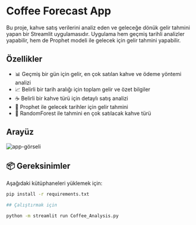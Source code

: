 # Coffee Forecast App

Bu proje, kahve satış verilerini analiz eden ve geleceğe dönük gelir tahmini yapan bir Streamlit uygulamasıdır. Uygulama hem geçmiş tarihli analizler yapabilir, hem de Prophet modeli ile gelecek için gelir tahmini yapabilir.

## Özellikler

- 📊 Geçmiş bir gün için gelir, en çok satılan kahve ve ödeme yöntemi analizi
- 📈 Belirli bir tarih aralığı için toplam gelir ve özet bilgiler
- ☕ Belirli bir kahve türü için detaylı satış analizi
- 🔮 Prophet ile gelecek tarihler için gelir tahmini
- 🤖 RandomForest ile tahmini en çok satılacak kahve türü

##  Arayüz

<!-- Görsel varsa göster -->
![app-görseli](Coffee_Logo.png)

## 📦 Gereksinimler

Aşağıdaki kütüphaneleri yüklemek için:

```bash
pip install -r requirements.txt

## Çalıştırmak için

python -m streamlit run Coffee_Analysis.py

